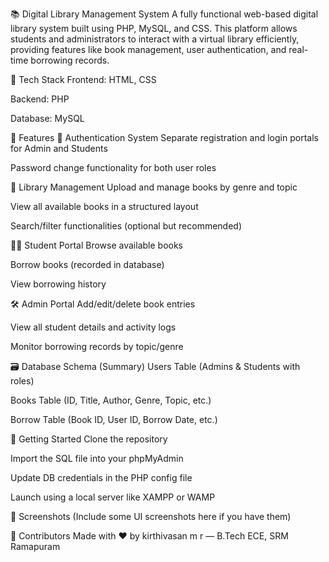 📚 Digital Library Management System
A fully functional web-based digital library system built using PHP, MySQL, and CSS. This platform allows students and administrators to interact with a virtual library efficiently, providing features like book management, user authentication, and real-time borrowing records.

🔧 Tech Stack
Frontend: HTML, CSS

Backend: PHP

Database: MySQL

🎯 Features
🔐 Authentication System
Separate registration and login portals for Admin and Students

Password change functionality for both user roles

📘 Library Management
Upload and manage books by genre and topic

View all available books in a structured layout

Search/filter functionalities (optional but recommended)

👨‍🎓 Student Portal
Browse available books

Borrow books (recorded in database)

View borrowing history

🛠️ Admin Portal
Add/edit/delete book entries

View all student details and activity logs

Monitor borrowing records by topic/genre

🗃️ Database Schema (Summary)
Users Table (Admins & Students with roles)

Books Table (ID, Title, Author, Genre, Topic, etc.)

Borrow Table (Book ID, User ID, Borrow Date, etc.)

🚀 Getting Started
Clone the repository

Import the SQL file into your phpMyAdmin

Update DB credentials in the PHP config file

Launch using a local server like XAMPP or WAMP

📸 Screenshots
(Include some UI screenshots here if you have them)

🤝 Contributors
Made with ❤️ by kirthivasan m r — B.Tech ECE, SRM Ramapuram
